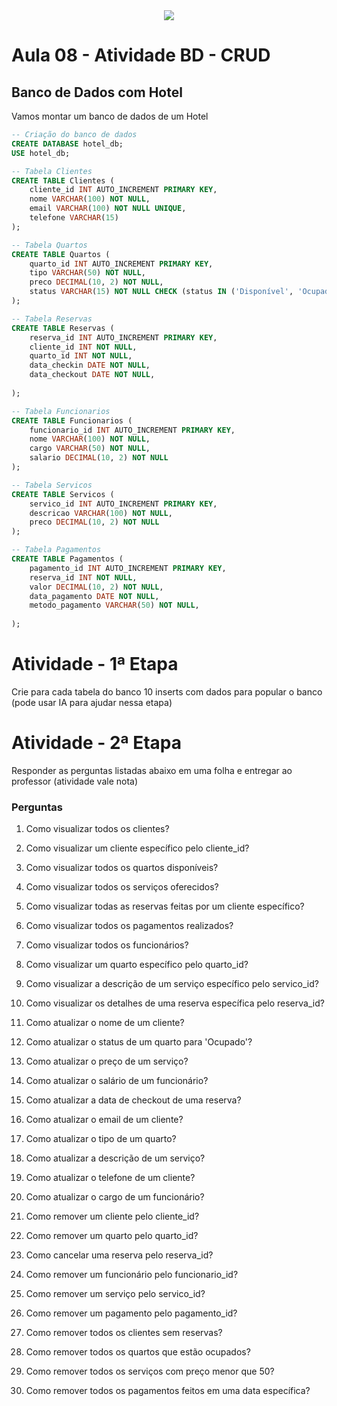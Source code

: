 <div align = "center">
  <img src = "https://github.com/user-attachments/assets/0d5dace6-8f62-46f9-81be-e8be01e68b7d">
  
</div>


# Aula 08 - Atividade BD - CRUD

## Banco de Dados com Hotel

Vamos montar um banco de dados de um Hotel

```sql
-- Criação do banco de dados
CREATE DATABASE hotel_db;
USE hotel_db;

-- Tabela Clientes
CREATE TABLE Clientes (
    cliente_id INT AUTO_INCREMENT PRIMARY KEY,
    nome VARCHAR(100) NOT NULL,
    email VARCHAR(100) NOT NULL UNIQUE,
    telefone VARCHAR(15)
);

-- Tabela Quartos
CREATE TABLE Quartos (
    quarto_id INT AUTO_INCREMENT PRIMARY KEY,
    tipo VARCHAR(50) NOT NULL,
    preco DECIMAL(10, 2) NOT NULL,
    status VARCHAR(15) NOT NULL CHECK (status IN ('Disponível', 'Ocupado'))
);

-- Tabela Reservas
CREATE TABLE Reservas (
    reserva_id INT AUTO_INCREMENT PRIMARY KEY,
    cliente_id INT NOT NULL,
    quarto_id INT NOT NULL,
    data_checkin DATE NOT NULL,
    data_checkout DATE NOT NULL,
    
);

-- Tabela Funcionarios
CREATE TABLE Funcionarios (
    funcionario_id INT AUTO_INCREMENT PRIMARY KEY,
    nome VARCHAR(100) NOT NULL,
    cargo VARCHAR(50) NOT NULL,
    salario DECIMAL(10, 2) NOT NULL
);

-- Tabela Servicos
CREATE TABLE Servicos (
    servico_id INT AUTO_INCREMENT PRIMARY KEY,
    descricao VARCHAR(100) NOT NULL,
    preco DECIMAL(10, 2) NOT NULL
);

-- Tabela Pagamentos
CREATE TABLE Pagamentos (
    pagamento_id INT AUTO_INCREMENT PRIMARY KEY,
    reserva_id INT NOT NULL,
    valor DECIMAL(10, 2) NOT NULL,
    data_pagamento DATE NOT NULL,
    metodo_pagamento VARCHAR(50) NOT NULL,
    
);

```

# Atividade - 1ª Etapa

Crie para cada tabela do banco 10 inserts com dados para popular o banco (pode usar IA para ajudar nessa etapa)

# Atividade - 2ª Etapa

Responder as perguntas listadas abaixo em uma folha e entregar ao professor (atividade vale nota)

### Perguntas

1. Como visualizar todos os clientes?

2. Como visualizar um cliente específico pelo cliente_id?

3. Como visualizar todos os quartos disponíveis?

4. Como visualizar todos os serviços oferecidos?

5. Como visualizar todas as reservas feitas por um cliente específico?

6. Como visualizar todos os pagamentos realizados?

7. Como visualizar todos os funcionários?

8. Como visualizar um quarto específico pelo quarto_id?

9. Como visualizar a descrição de um serviço específico pelo servico_id?

10. Como visualizar os detalhes de uma reserva específica pelo reserva_id?

11. Como atualizar o nome de um cliente?

12. Como atualizar o status de um quarto para 'Ocupado'?

13. Como atualizar o preço de um serviço?

14. Como atualizar o salário de um funcionário?

15. Como atualizar a data de checkout de uma reserva?

16. Como atualizar o email de um cliente?

17. Como atualizar o tipo de um quarto?

18. Como atualizar a descrição de um serviço?

19. Como atualizar o telefone de um cliente?

20. Como atualizar o cargo de um funcionário?

21. Como remover um cliente pelo cliente_id?

22. Como remover um quarto pelo quarto_id?

23. Como cancelar uma reserva pelo reserva_id?

24. Como remover um funcionário pelo funcionario_id?

25. Como remover um serviço pelo servico_id?

26. Como remover um pagamento pelo pagamento_id?

27. Como remover todos os clientes sem reservas?

28. Como remover todos os quartos que estão ocupados?

29. Como remover todos os serviços com preço menor que 50?

30. Como remover todos os pagamentos feitos em uma data específica?

